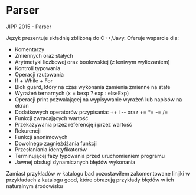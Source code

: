 # Parser
JIPP 2015 - Parser

Język prezentuje składnię zbliżoną do C++/Javy. Oferuje wsparcie dla:
- Komentarzy
- Zmiennych oraz stałych
- Arytmetyki liczbowej oraz boolowskiej (z leniwym wyliczaniem)
- Kontroli typowania
- Operacji rzutowania
- If + While + For
- Blok guard, który na czas wykonania zamienia zmienne na stałe
- Wyrażeń ternarnych (x = bexp ? exp : elseExp)
- Operacji print pozwalającej na wypisywanie wyrażeń lub napisów na ekran
- Dodatkowych operatorów przypisania: ++ i -- oraz += *= -= /=
- Funkcji zwracających wartość
- Przekazywania przez referencję i przez wartość
- Rekurencji
- Funkcji anonimowych
- Dowolnego zagnieżdżania funkcji
- Przesłaniania identyfikatorów
- Terminującej fazy typowania przed uruchomieniem programu
- Jawnej obsługi dynamicznych błędów wykonania

Zamiast przykładów w katalogu bad pozostawiłem zakomentowane linijki w przykładach
z katalogu good, które obrazują przykłady błędów w ich naturalnym środowisku